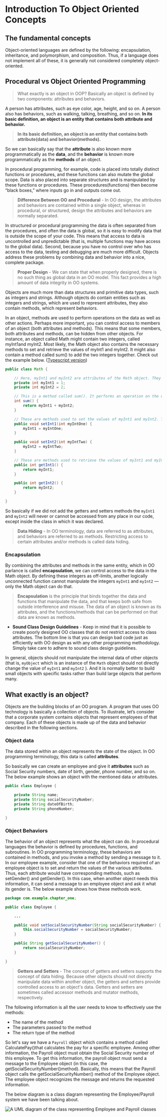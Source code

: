 # Introduction To Object Oriented Concepts

## The fundamental concepts

Object-oriented languages are defined by the following: encapsulation, inheritance, and polymorphism, and composition. Thus, if a language does not implement all of these, it is generally not considered completely object-oriented.

## Procedural vs Object Oriented Programming

> What exactly is an object in OOP? Basically an object is defined by two components: attributes and behaviors.

A person has attributes, such as eye color, age, height, and so on. A person also has behaviors, such as walking, talking, breathing, and so on. **In its basic definition, an object is an entity that contains both attribute and behavior.**

> **In its basic definition, an object is an entity that contains both attribute(data) and behavior(methods).**

So we can basically say that the **attribute** is also known more programmatically as the **data**, and the **behavior** is known more programmatically as the **methods** of an object.

In procedural programming, for example, code is placed into totally distinct functions or procedures, and these functions can also mutate the global scope. Data is also placed into separate structures and is manipulated by these functions or procedures. These procedures(functions) then become “black boxes,” where inputs go in and outputs come out.

> **Difference Between OO and Procedural** -  In OO design, the attributes and behaviors are contained within a single object, whereas in procedural, or structured, design the attributes and behaviors are normally separated.

In structured or procedural programming the data is often separated from the procedures, and often the data is global, so it is easy to modify data that is outside the scope of your code. This means that access to data is uncontrolled and unpredictable (that is, multiple functions may have access to the global data). Second, because you have no control over who has access to the data, testing and debugging are much more difficult. Objects address these problems by combining data and behavior into a nice, complete package.

> **Proper Design** - We can state that when properly designed, there is no such thing as global data in an OO model. This fact provides a high amount of data integrity in OO systems.

Objects are much more than data structures and primitive data types, such as integers
and strings. Although objects do contain entities such as integers and strings, which are used to represent attributes, they also contain methods, which represent behaviors.

In an object, methods are used to perform operations on the data as well as other actions. Perhaps more important, you can control access to members of an object (both attributes and methods). This means that some members, both attributes and methods, can be hidden from other objects. For instance, an object called Math might contain two integers, called myInt1and myInt2. Most likely, the Math object also contains the necessary methods to set and retrieve the values of myInt1 and myInt2. It might also contain a method called sum() to add the two integers together. Check out the example below. ([Typescript version](/typescript/chapter_one/Maths.ts))

```java
public class Math {

    // Here, myInt1 and myInt2 are attributes of the Math object. They are private, meaning they are hidden from other objects.
    private int myInt1 = 1;
    private int myInt2 = 2;

    // This is a method called sum(). It performs an operation on the data (myInt1 and myInt2) by adding them together.
    int sum() {
        return myInt1 + myInt2;
    }

    // These are methods used to set the values of myInt1 and myInt2. They control access to these attributes.
    public void setInt1(int myIntOne) {
        myInt1 = myIntOne;
    }

    public void setInt2(int myIntTwo) {
        myInt2 = myIntTwo;
    }

    // These are methods used to retrieve the values of myInt1 and myInt2. They also control access to these attributes.
    public int getInt1() {
        return myInt1;
    }

    public int getInt2() {
        return myInt2;
    }

}
```

So basically if we did not add the getters and setters methods the `myInt1` and `myInt2` will never or cannot be accessed from any place in our code, except inside the class in which it was declared.

> **Data Hiding** -  In OO terminology, data are referred to as attributes, and behaviors are referred to as methods. Restricting access to certain attributes and/or methods is called data hiding.

### Encapsulation

By combining the attributes and methods in the same entity, which in OO parlance is
called **encapsulation**, we can control access to the data in the Math object. By defining these integers as off-limits, another logically unconnected function cannot manipulate the integers `myInt1` and `myInt2` — only the Math object can do that.

> **Encapsulation** is the principle that binds together the data and functions that manipulate the data, and that keeps both safe from outside interference and misuse. The data of an object is known as its attributes, and the functions/methods that can be performed on that data are known as methods.

- **Sound Class Design Guidelines** - Keep in mind that it is possible to create poorly designed OO classes that do not restrict access to class attributes. The bottom line is that you can design bad code just as efficiently with OO design as with any other programming methodology. Simply take care to adhere to sound class design guidelines.

In general, objects should not manipulate the internal data of other objects (that is, `myObject` which is an instance of the `Math` object should not directly change the value of `myInt1` and `myInt2` ). And it is normally better to build small objects with specific tasks rather than build large objects that perform many.

## What exactly is an object?

Objects are the building blocks of an OO program. A program that uses OO technology is basically a collection of objects. To illustrate, let’s consider that a corporate system contains objects that represent employees of that company. Each of these objects is made up of the data and behavior described in the following sections.

### Object data

The data stored within an object represents the state of the object. In OO programming terminology, this data is called **attributes**.

So basically we can create an employee and give it **attributes** such as Social Security numbers, date of birth, gender, phone number, and so on. The below example shows an object with the mentioned data or attributes.

```java
public class Employee {

    private String name;
    private String socialSecurityNumber;
    private String dateOfBirth;
    private String phoneNumber;

}
```

### Object Behaviors

The behavior of an object represents what the object can do. In procedural languages the behavior is defined by procedures, functions, and subroutines. In OO programming terminology, these behaviors are contained in methods, and you invoke a method by sending a message to it. In our employee example, consider that one of the  behaviors required of an employee object is to set and return the values of the various attributes. Thus, each attribute would have corresponding methods, such as setGender() and getGender(). In this case, when another object needs this information, it can send a message to an employee object and ask it what its gender is. The below example shows how these methods work.

```java
package com.example.chapter_one;

public class Employee {

    ...

    public void setSocialSecurityNumber(String socialSecurityNumber) {
        this.socialSecurityNumber = socialSecurityNumber;
    }

    public String getSocialSecurityNumber() {
        return socialSecurityNumber;
    }

}
```

> **Getters and Setters** - The concept of getters and setters supports the concept of data hiding. Because other objects should not directly manipulate data within another object, the getters and setters provide controlled access to an object's data. Getters and setters are sometimes called accessor methods and mutator methods, respectively.

The following information is all the user needs to know to effectively use the methods:

- The name of the method
- The parameters passed to the method
- The return type of the method

So let's say we have a `Payroll` object which contains a method called CalculatePay()that calculates the pay for a specific employee. Among other information, the Payroll object must obtain the Social Security number of this employee. To get this information, the payroll object must send a message to the Employee object (in this case, the getSocialSecurityNumber()method). Basically, this means that the Payroll object calls the getSocialSecurityNumber() method of the Employee object. The employee object recognizes the message and returns the requested information.

The below diagram is a class diagram representing the Employee/Payroll system we have been talking about.

![A UML diagram of the class representing Employee and Payroll classes](/uml/chapter_one/employee-payroll.png)

